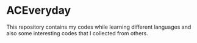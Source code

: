 # ACEveryday

This repository contains my codes while learning different languages and also some interesting codes that I collected from others.